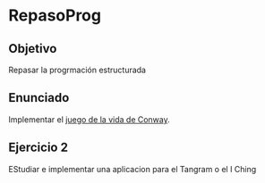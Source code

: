 # RepasoProg

## Objetivo

Repasar la progrmación estructurada

## Enunciado

Implementar el [juego de la vida de Conway](https://en.wikipedia.org/wiki/Conway%27s_Game_of_Life).

## Ejercicio 2

EStudiar e implementar una aplicacion para el Tangram o el I Ching

